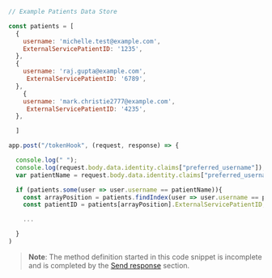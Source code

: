 ```JavaScript
// Example Patients Data Store

const patients = [
  {
    username: 'michelle.test@example.com',
    ExternalServicePatientID: '1235',
  },
  {
    username: 'raj.gupta@example.com',
     ExternalServicePatientID: '6789',
  },
    {
    username: 'mark.christie2777@example.com',
     ExternalServicePatientID: '4235',
  },

  ]

app.post("/tokenHook", (request, response) => {

  console.log(" ");
  console.log(request.body.data.identity.claims["preferred_username"]);
  var patientName = request.body.data.identity.claims["preferred_username"];

  if (patients.some(user => user.username == patientName)){
    const arrayPosition = patients.findIndex(user => user.username == patientName);
    const patientID = patients[arrayPosition].ExternalServicePatientID;

    ...

  }
)
```
> **Note**: The method definition started in this code snippet is incomplete and is completed by the [Send response](/docs/guides/token-inline-hook/send-response) section.